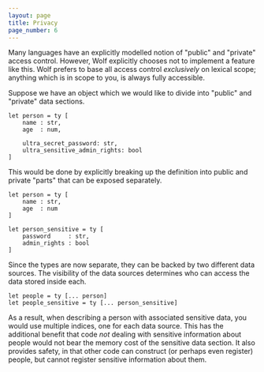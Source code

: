 ```yaml
---
layout: page
title: Privacy
page_number: 6
---
```


Many languages have an explicitly modelled notion of "public" and "private" access control.
However, Wolf explicitly chooses not to implement a feature like this.
Wolf prefers to base all access control _exclusively_ on lexical scope; anything which is in scope to you, is always fully accessible.

Suppose we have an object which we would like to divide into "public" and "private" data sections.

<!--wolf-->
```
let person = ty [
	name : str,
	age  : num,

	ultra_secret_password: str,
	ultra_sensitive_admin_rights: bool
]
```

This would be done by explicitly breaking up the definition into public and private "parts" that can be exposed separately.

<!--wolf-->
```
let person = ty [
	name : str,
	age  : num
]

let person_sensitive = ty [
	password     : str,
	admin_rights : bool
]
```

Since the types are now separate, they can be backed by two different data sources.
The visibility of the data sources determines who can access the data stored inside each.

<!--wolf-->
```
let people = ty [... person]
let people_sensitive = ty [... person_sensitive]
```

As a result, when describing a person with associated sensitive data, you would use multiple indices, one for each data source.
This has the additional benefit that code _not_ dealing with sensitive information about people would not bear the memory cost of the sensitive data section.
It also provides safety, in that other code can construct (or perhaps even register) people, but cannot register sensitive information about them.